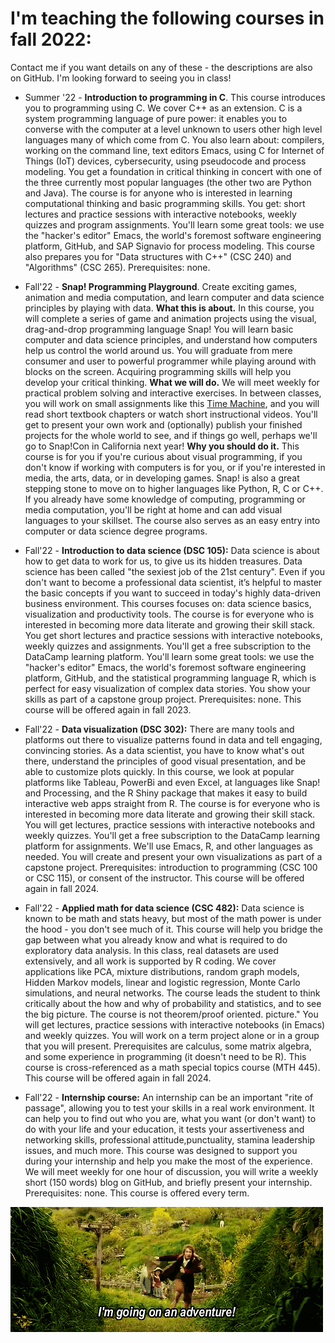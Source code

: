 
# I'm teaching the following courses in fall 2022:

Contact me if you want details on any of these - the descriptions
are also on GitHub. I'm looking forward to seeing you in class!

-   Summer '22 - **Introduction to programming in C**. This course
    introduces you to programming using C. We cover C++ as an
    extension. C is a system programming language of pure power: it
    enables you to converse with the computer at a level unknown to
    users other high level languages many of which come from C. You
    also learn about: compilers, working on the command line, text
    editors Emacs, using C for Internet of Things (IoT) devices,
    cybersecurity, using pseudocode and process modeling. You get a
    foundation in critical thinking in concert with one of the three
    currently most popular languages (the other two are Python and
    Java). The course is for anyone who is interested in learning
    computational thinking and basic programming skills. You get:
    short lectures and practice sessions with interactive notebooks,
    weekly quizzes and program assignments. You'll learn some great
    tools: we use the "hacker's editor" Emacs, the world's foremost
    software engineering platform, GitHub, and SAP Signavio for
    process modeling. This course also prepares you for "Data
    structures with C++" (CSC 240) and "Algorithms" (CSC
    265). Prerequisites: none.

-   Fall'22 - **Snap! Programming Playground**. Create exciting games,
    animation and media computation, and learn computer and data
    science principles by playing with data. **What this is about.** In
    this course, you will complete a series of game and animation
    projects using the visual, drag-and-drop programming language
    Snap!  You will learn basic computer and data science principles,
    and understand how computers help us control the world around
    us. You will graduate from mere consumer and user to powerful
    programmer while playing around with blocks on the
    screen. Acquiring programming skills will help you develop your
    critical thinking. **What we will do.** We will meet weekly for
    practical problem solving and interactive exercises. In between
    classes, you will work on small assignments like this [Time
    Machine](https://snap.berkeley.edu/project?user=birkenkrahe&project=TimeMachine), and you will read short textbook chapters or watch short
    instructional videos. You'll get to present your own work and
    (optionally) publish your finished projects for the whole world
    to see, and if things go well, perhaps we'll go to Snap!Con in
    California next year! **Why you should do it.** This course is for
    you if you're curious about visual programming, if you don't know
    if working with computers is for you, or if you're interested in
    media, the arts, data, or in developing games. Snap! is also a
    great stepping stone to move on to higher languages like Python,
    R, C or C++. If you already have some knowledge of computing,
    programming or media computation, you'll be right at home and can
    add visual languages to your skillset. The course also serves as
    an easy entry into computer or data science degree programs.

-   Fall'22 - **Introduction to data science (DSC 105):** Data science is
    about how to get data to work for us, to give us its hidden
    treasures. Data science has been called "the sexiest job of the
    21st century". Even if you don't want to become a professional
    data scientist, it’s helpful to master the basic concepts if you
    want to succeed in today's highly data-driven business
    environment. This courses focuses on: data science basics,
    visualization and productivity tools. The course is for everyone
    who is interested in becoming more data literate and growing
    their skill stack. You get short lectures and practice sessions
    with interactive notebooks, weekly quizzes and
    assignments. You'll get a free subscription to the DataCamp
    learning platform. You'll learn some great tools: we use the
    "hacker's editor" Emacs, the world's foremost software
    engineering platform, GitHub, and the statistical programming
    language R, which is perfect for easy visualization of complex
    data stories. You show your skills as part of a capstone group
    project. Prerequisites: none. This course will be offered again
    in fall 2023.

-   Fall'22 - **Data visualization (DSC 302):** There are many tools and
    platforms out there to visualize patterns found in data and tell
    engaging, convincing stories. As a data scientist, you have to
    know what's out there, understand the principles of good visual
    presentation, and be able to customize plots quickly. In this
    course, we look at popular platforms like Tableau, PowerBi and
    even Excel, at languages like Snap! and Processing, and the R
    Shiny package that makes it easy to build interactive web apps
    straight from R.  The course is for everyone who is interested in
    becoming more data literate and growing their skill stack. You
    will get lectures, practice sessions with interactive notebooks
    and weekly quizzes. You'll get a free subscription to the
    DataCamp learning platform for assignments. We'll use Emacs, R,
    and other languages as needed. You will create and present your
    own visualizations as part of a capstone project. Prerequisites:
    introduction to programming (CSC 100 or CSC 115), or consent of
    the instructor. This course will be offered again in fall 2024.

-   Fall'22 - **Applied math for data science (CSC 482):** Data science
    is known to be math and stats heavy, but most of the math power
    is under the hood - you don't see much of it. This course will
    help you bridge the gap between what you already know and what is
    required to do exploratory data analysis. In this class, real
    datasets are used extensively, and all work is supported by R
    coding. We cover applications like PCA, mixture distributions,
    random graph models, Hidden Markov models, linear and logistic
    regression, Monte Carlo simulations, and neural networks. The
    course leads the student to think critically about the how and
    why of probability and statistics, and to see the big
    picture. The course is not theorem/proof oriented.  picture."
    You will get lectures, practice sessions with interactive
    notebooks (in Emacs) and weekly quizzes. You will work on a term
    project alone or in a group that you will present. Prerequisites
    are calculus, some matrix algebra, and some experience in
    programming (it doesn't need to be R). This course is
    cross-referenced as a math special topics course (MTH 445). This
    course will be offered again in fall 2024.

-   Fall'22 - **Internship course:** An internship can be an important
    "rite of passage", allowing you to test your skills in a real
    work environment. It can help you to find out who you are, what
    you want (or don't want) to do with your life and your education,
    it tests your assertiveness and networking skills, professional
    attitude,punctuality, stamina leadership issues, and much
    more. This course was designed to support you during your
    internship and help you make the most of the experience. We will
    meet weekly for one hour of discussion, you will write a weekly
    short (150 words) blog on GitHub, and briefly present your
    internship. Prerequisites: none. This course is offered every
    term.

![img](./img/adventure.gif "You're going on an adventure!")

